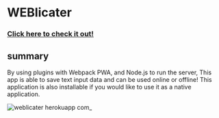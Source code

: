 # WEBlicater
### [Click here to check it out!](https://weblicater.herokuapp.com/)

## summary
By using plugins with Webpack PWA, and Node.js to run the server, 
This app is able to save text input data and can be used online or offline! This application is also installable if you
would like to use it as a native application.

![weblicater herokuapp com_](https://user-images.githubusercontent.com/103873915/208280199-2eda03c9-87fe-4a06-8236-4166ba73c8d7.png)

